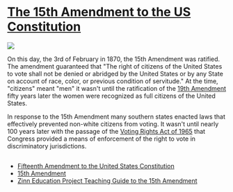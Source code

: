 # [The 15th Amendment to the US Constitution]()

![](https://ids.si.edu/ids/deliveryService?id=NMAH-2011-04418)

On this day, the 3rd of February in 1870, the 15th Amendment was ratified. The amendment guaranteed that "The right of citizens of the United States to vote shall not be denied or abridged by the United States or by any State on account of race, color, or previous condition of servitude." At the time, "citizens" meant "men" it wasn't until the ratification of the [19th Amendment](https://en.wikipedia.org/wiki/Nineteenth_Amendment_to_the_United_States_Constitution) fifty years later the women were recognized as full citizens of the United States.

In response to the 15th Amendment many southern states enacted laws that effectively prevented non-white citizens from voting. It wasn't until nearly 100 years later with the passage of the [Voting Rights Act of 1965](https://en.wikipedia.org/wiki/Voting_Rights_Act_of_1965) that Congress provided a means of enforcement of the right to vote in discriminatory jurisdictions.

##

* [Fifteenth Amendment to the United States Constitution](https://en.wikipedia.org/wiki/Fifteenth_Amendment_to_the_United_States_Constitution)
* [15th Amendment](https://www.history.com/topics/black-history/fifteenth-amendment)
* [Zinn Education Project Teaching Guide to the 15th Amendment](https://www.zinnedproject.org/materials/teach-the-15-amendment)
